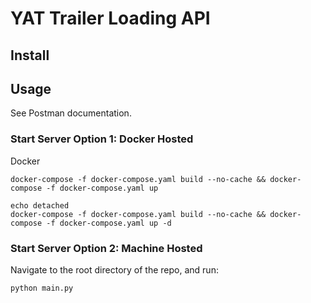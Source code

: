 # YAT Trailer Loading API

## Install

## Usage
See Postman documentation.

### Start Server Option 1:  Docker Hosted

Docker
```
docker-compose -f docker-compose.yaml build --no-cache && docker-compose -f docker-compose.yaml up

echo detached
docker-compose -f docker-compose.yaml build --no-cache && docker-compose -f docker-compose.yaml up -d
```

### Start Server Option 2:  Machine Hosted
Navigate to the root directory of the repo, and run:
```
python main.py
```

